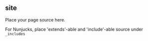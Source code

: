 ## site

Place your page source here.

For Nunjucks, place 'extends'-able and 'include'-able source under `_includes`
